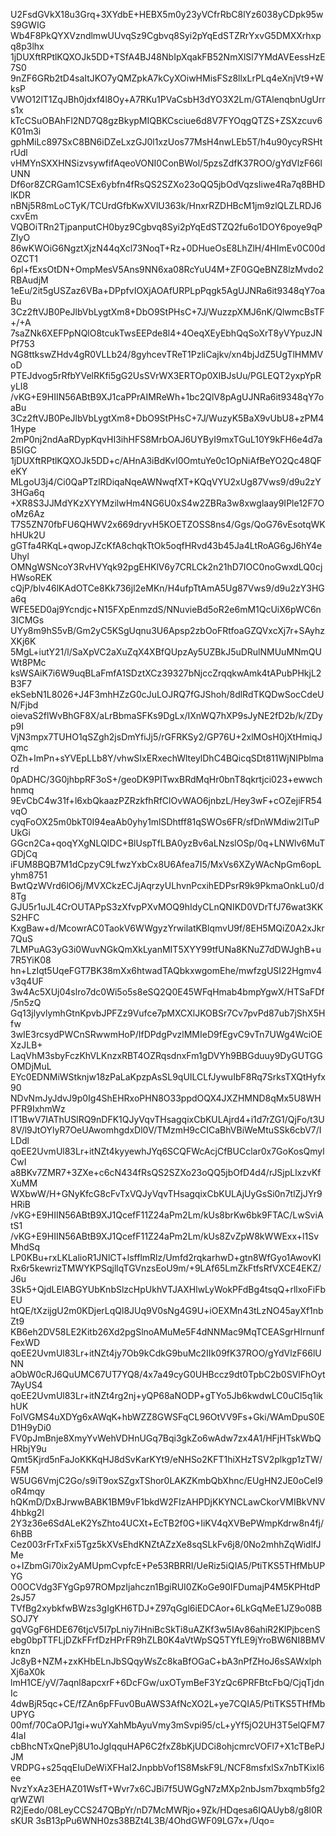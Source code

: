 U2FsdGVkX18u3Grq+3XYdbE+HEBX5m0y23yVCfrRbC8lYz6038yCDpk95wS9GWIG
Wb4F8PkQYXVzndlmwUUvqSz9Cgbvq8Syi2pYqEdSTZRrYxvG5DMXXrhxpq8p3lhx
1jDUXftRPtlKQXOJk5DD+TSfA4BJ48NbIpXqakFB52NmXlSl7YMdAVEessHzE7S0
9nZF6GRb2tD4saItJKO7yQMZpkA7kCyXOiwHMisFSz8llxLrPLq4eXnjVt9+WksP
VWO12lT1ZqJBh0jdxf4l8Oy+A7RKu1PVaCsbH3dYO3X2Lm/GTAlenqbnUgUrrs1x
kTcCSuOBAhFl2ND7Q8gzBkypMIQBKCsciue6d8V7FYOqgQTZS+ZSXzcuv6K01m3i
gphMiLc897SxC8BN6iDZeLxzGJ0l1xzUos77MsH4nwLEb5T/h4u90ycyRSHtrUdl
vHMYnSXXHNSizvsywfifAqeoVONI0ConBWol/5pzsZdfK37ROO/gYdVlzF66lUNN
Df6or8ZCRGam1CSEx6ybfn4fRsQS2SZXo23oQQ5jbOdVqzsIiwe4Ra7q8BHDlKDR
nBNj5R8mLoCTyK/TCUrdGfbKwXVlU363k/HnxrRZDHBcM1jm9zlQLZLRDJ6cxvEm
VQBOiTRn2TjpanputCH0byz9Cgbvq8Syi2pYqEdSTZQ2fu6o1DOY6poye9qPZIyO
86wKWOiG6NgztXjzN44qXcl73NoqT+Rz+0DHueOsE8LhZlH/4HImEv0C00dOZCT1
6pl+fExsOtDN+OmpMesV5Ans9NN6xa08RcYuU4M+ZF0GQeBNZ8lzMvdo2RBAudjM
1eEu/2it5gUSZaz6VBa+DPpfvIOXjAOAfURPLpPqgk5AgUJNRa6it9348qY7oaBu
3Cz2ftVJB0PeJlbVbLygtXm8+DbO9StPHsC+7J/WuzzpXMJ6nK/QlwmcBsTF+/+A
7saZNk6XEFPpNQlO8tcukTwsEEPde8l4+4OeqXEyEbhQqSoXrT8yVYpuzJNPf753
NG8ttkswZHdv4gR0VLLb24/8gyhcevTReT1PzliCajkv/xn4bjJdZ5UgTlHMMVoD
PTEJdvog5rRfbYVelRKfi5gG2UsSVrWX3ERTOp0XIBJsUu/PGLEQT2yxpYpRyLI8
/vKG+E9HIIN56ABtB9XJ1caPPrAIMReWh+1bc2QlV8pAgUJNRa6it9348qY7oaBu
3Cz2ftVJB0PeJlbVbLygtXm8+DbO9StPHsC+7J/WuzyK5BaX9vUbU8+zPM41Hype
2mP0nj2ndAaRDypKqvHI3ihHFS8MrbOAJ6UYByI9mxTGuL10Y9kFH6e4d7aB5IGC
1jDUXftRPtlKQXOJk5DD+c/AHnA3iBdKvI0OmtuYe0c1OpNiAfBeYO2Qc48QFeKY
MLgoU3j4/Ci0QaPTzlRDiqaNqeAWNwqfXT+KQqVYU2xUg87Vws9/d9u2zY3HGa6q
+XR8S3JJMdYKzXYYMzilwHm4NG6U0xS4w2ZBRa3w8xwglaay9IPle12F7OoMz6Az
T7S5ZN70fbFU6QHWV2x669dryvH5KOETZOSS8ns4/Ggs/QoG76vEsotqWKhHUk2U
gGTfa4RKqL+qwopJZcKfA8chqkTtOk5oqfHRvd43b45Ja4LtRoAG6gJ6hY4eUhyl
OMNgWSNcoY3RvHVYqk92pgEHKlV6y7CRLCk2n21hD7IOC0noGwxdLQ0cjHWsoREK
cQjP/blv46lKAdOTCe8Kk736jl2eMKn/H4ufpTtAmA5Ug87Vws9/d9u2zY3HGa6q
WFE5ED0aj9Ycndjc+N15FXpEnmzdS/NNuvieBd5oR2e6mM1QcUiX6pWC6n3ICMGs
UYy8m9hS5vB/Gm2yC5KSgUqnu3U6Apsp2zbOoFRtfoaGZQVxcXj7r+SAyhzXKj6K
5MgL+iutY21/l/SaXpVC2aXuZqX4XBfQUpzAy5UZBkJ5uDRulNMUuMNmQUWt8PMc
ksWSAiK7i6W9uqBLaFmfA1SDztXCz39327bNjccZrqqkwAmk4tAPubPHkjL2B3F7
ekSebN1L8026+J4F3mhHZzG0cJuLOJRQ7fGJShoh/8dlRdTKQDwSocCdeUN/Fjbd
oievaS2flWvBhGF8X/aLrBbmaSFKs9DgLx/IXnWQ7hXP9sJyNE2fD2b/k/ZDyp9I
VjN3mpx7TUHO1qSZgh2jsDmYfiJj5/rGFRKSy2/GP76U+2xlMOsH0jXtHmiqJqmc
OZh+ImPn+sYVEpLLb8Y/vhwSIxERxechWlteylDhC4BQicqSDt811WjNIPblmard
0pADHC/3G0jhbpRF3oS+/geoDK9PITwxBRdMqHr0bnT8qkrtjci023+ewwchhnmq
9EvCbC4w31f+l6xbQkaazPZRzkfhRfClOvWAO6jnbzL/Hey3wF+cOZejiFR54vqO
cyqFoOX25m0bkT0I94eaAb0yhy1mlSDhtff81qSWOs6FR/sfDnWMdiw2ITuPUkGi
GGcn2Ca+qoqYXgNLQIDC+BlUspTfLBA0yzBv6aLNzslOSp/0q+LNWlv6MuTGDjCq
iFUM8BQB7M1dCpzyC9LfwzYxbCx8U6Afea7I5/MxVs6XZyWAcNpGm6opLyhm8751
BwtQzWVrd6lO6j/MVXCkzECJjAqrzyULhvnPcxihEDPsrR9k9PkmaOnkLu0/d8Tg
GJU5r1uJL4CrOUTAPpS3zXfvpPXvMOQ9hIdyCLnQNIKD0VDrTfJ76wat3KKS2HFC
KxgBaw+d/McowrAC0TaokV6WWgyzYrwilatKBlqmvU9f/8EH5MQiZ0A2xJkr7QuS
7LMPuAG3yG3i0WuvNGkQmXkLyanMIT5XYY99tfUNa8KNuZ7dDWJghB+u7R5YiK08
hn+LzIqt5UqeFGT7BK38mXx6htwadTAQbkxwgomEhe/mwfzgUSI22Hgmv4v3q4UF
3w4Ac5XUj04slro7dc0Wi5o5s8eSQ2Q0E45WFqHmab4bmpYgwX/HTSaFDf/5n5zQ
Gq13jlyvlymhGtnKpvbJPFZz9Vufce7pMXCXlJKOBSr7Cv7pvPd87ub7jShX5Hfw
3wIE3rcsydPWCnSRwwmHoP/IfDPdgPvzlMMIeD9fEgvC9vTn7UWg4WciOEXzJLB+
LaqVhM3sbyFczKhVLKnzxRBT4OZRqsdnxFm1gDVYh9BBGduuy9DyGUTGGOMDjMuL
EYc0EDNMiWStknjw18zPaLaKpzpAsSL9qUILCLfJywuIbF8Rq7SrksTXQtHyfx90
NDvNmJyJdvJ9p0Ig4ShEHRxoPHN8O33ppdOQX4JXZHMND8qMx5U8WHPFR9IxhmWz
lT1BwV7IAThUSlRQ9nDFK1QJyVqvTHsagqixCbKULAjrd4+i1d7rZG1/QjFo/t3U
8V/l9JtOYlyR7OeUAwomhgdxDl0V/TMzmH9cCICaBhVBiWeMtuSSk6cbV7/ILDdl
qoEE2UvmUl83Lr+itNZt4kyyewhJYq6SCQFWcAcjCfBUCclar0x7GoKosQmylCwI
a8BKv7ZMR7+3ZXe+c6cN434fRsQS2SZXo23oQQ5jbOfD4d4/rJSjpLlxzvKfXuMM
WXbwW/H+GNyKfcG8cFvTxVQJyVqvTHsagqixCbKULAjUyGsSi0n7tlZjJYr9HRiB
/vKG+E9HIIN56ABtB9XJ1QcefF11Z24aPm2Lm/kUs8brKw6bk9FTAC/LwSviAtS1
/vKG+E9HIIN56ABtB9XJ1QcefF11Z24aPm2Lm/kUs8ZvZpW8kWWExx+l1SvMhdSq
LP0KBu+rxLKLalioR1JNlCT+lsfflmRlz/Umfd2rqkarhwD+gtn8WfGyo1AwovKI
Rx6r5kewrizTMWYKPSqjllqTGVnzsEoU9m/+9LAf65LmZkFtfsRfVXCE4EKZ/J6u
3Sk5+QjdLElABGYUbKnbSlzcHpUkhVTJAXHlwLyWokPFdBg4tsqQ+rllxoFiFbEU
htQE/tXzijgU2m0KDjerLqQl8JUq9V0sNg4G9U+iOEXMn43tLzNO45ayXf1nbZt9
KB6eh2DV58LE2Kitb26Xd2pgSlnoAMuMe5F4dNNMac9MqTCEASgrHIrnunfFexWD
qoEE2UvmUl83Lr+itNZt4jy7Ob9kCdkG9buMc2IIk09fK37ROO/gYdVlzF66lUNN
aObW0cRJ6QuUMC67UT7YQ8/4x7a49cyG0UHBccz9dt0TpbC2b0SVlFhOyt7AyUS4
qoEE2UvmUl83Lr+itNZt4rg2nj+yQP68aNODP+gTYo5Jb6kwdwLC0uCl5q1ikhUK
FoIVGMS4uXDYg6xAWqK+hbWZZ8GWSFqCL96OtVV9Fs+Gki/WAmDpuS0ED1H9yDi0
FV0pJmBnje8XmyYvWehVDHnUGq7Bqi3gkZo6wAdw7zx4A1/HFjHTskWbQHRbjY9u
Qmt5Kjrd5nFaJoKKKqHJ8dSvKarKYt9/eNHSo2KFT1hiXHzTSV2plkgp1zTW/F5M
W5UG6VmjC2Go/s9iT9oxSZgxTShor0LAKZKmbQbXhnc/EUgHN2JE0oCeI9oR4mqy
hQKmD/DxBJrwwBABK1BM9vF1bkdW2FIzAHPDjKKYNCLawCkorVMIBkVNV4hbkg2l
2Y3z36e6SdALeK2YsZhto4UCXt+EcTB2f0G+IiKV4qXVBePWmpKdrw8n4fj/6hBB
Cez003rFrTxFxi5Tgz5kXVsEhdKNZtAZzXe8sqSLkFv6j8/0No2mhhZqWidlfJMe
o+IZbmGi70ix2yAMUpmCvpfcE+Pe53RBRRI/UeRiz5iQIA5/PtiTKS5THfMbUPYG
O0OCVdg3FYgGp97ROMpzIjahczn1BgiRUI0ZKoGe90IFDumajP4M5KPHtdP2sJ57
TVfBg2xybkfwBWzs3gIgKH6TDJ+Z97qGgl6iEDCAor+6LkGqMeE1JZ9o08BSOJ7Y
gqVGgF6HDE676tjcV5I7pLniy7iHniBcSkTi8uAZKf3w5IAv86ahiR2KlPjbcenS
ebg0bpTTFLjDZkFFrfDzHPrFR9hZLB0K4aVtWpSQ5TYfLE9jYroBW6NI8BMVknzn
Jc8yB+NZM+zxKHbELnJbSQqyWsZc8kaBfOGaC+bA3nPfZHoJ6sSAWxlphXj6aX0k
lmH1CE/yV/7aqnl8apcxrF+6DcFGw/uxOTymBeF3YzQc6PRFBtcFbQ/CjqTjdnIc
4dwBjR5qc+CE/fZAn6pFFuv0BuAWS3AfNcXO2L+ye7CQIA5/PtiTKS5THfMbUPYG
00mf/70CaOPJ1gi+wuYXahMbAyuVmy3mSvpi95/cL+yYf5jO2UH3T5elQFM74IaI
cbBhcNTxQnePj8U1oJgIqquHAP6C2fxZ8bKjUDCi8ohjcmrcVOFl7+X1cTBePJJM
VRDPG+s25qqEIuDeWiXFHaI2JnpbbVof1S8MskF9L/NCF8msfxlSx7nbTKixI6ee
NvzYxAz3EHAZ01WsfT+Wvr7x6CJBi7f5UWGgN7zMXp2nbJsm7bxqmb5fg2qrWZWI
R2jEedo/08LeyCCS247QBpYr/nD7McMWRjo+9Zk/HDqesa6IQAUyb8/g8l0RsKUR
3sB13pPu6WNH0zs38BZt4L3B/4OhdGWF09LG7x+/Uqo=
